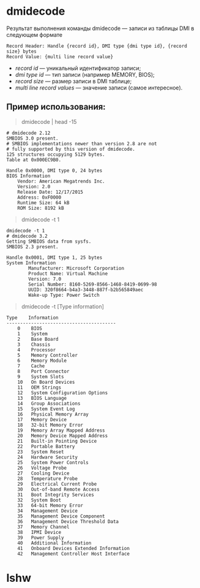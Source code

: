 # dmidecode
Результат выполнения команды dmidecode — записи из таблицы DMI в следующем формате
```
Record Header: Handle {record id}, DMI type {dmi type id}, {record size} bytes  
Record Value: {multi line record value}
```
* *record id* — уникальный идентификатор записи;
* *dmi type id* — тип записи (например MEMORY, BIOS);
* *record size* — размер записи в DMI таблице;
* *multi line record values* — значение записи (самое интересное).
## Пример использования:  

>dmidecode | head -15
```
# dmidecode 2.12
SMBIOS 3.0 present.
# SMBIOS implementations newer than version 2.8 are not
# fully supported by this version of dmidecode.
125 structures occupying 5129 bytes.
Table at 0x000EC9B0.

Handle 0x0000, DMI type 0, 24 bytes
BIOS Information
	Vendor: American Megatrends Inc.
	Version: 2.0
	Release Date: 12/17/2015
	Address: 0xF0000
	Runtime Size: 64 kB
	ROM Size: 8192 kB
```   
>dmidecode -t 1  
```
dmidecode -t 1
# dmidecode 3.2
Getting SMBIOS data from sysfs.
SMBIOS 2.3 present.

Handle 0x0001, DMI type 1, 25 bytes
System Information
        Manufacturer: Microsoft Corporation
        Product Name: Virtual Machine
        Version: 7.0
        Serial Number: 8160-5269-8566-1468-8419-0699-98
        UUID: 320f8664-b4a3-3448-887f-b2b565849aec
        Wake-up Type: Power Switch

```
>dmidecode -t [Type information]  
```
Type    Information
----------------------------------------
    0    BIOS
    1    System
    2    Base Board
    3    Chassis
    4    Processor
    5    Memory Controller
    6    Memory Module
    7    Cache
    8    Port Connector
    9    System Slots
    10   On Board Devices
    11   OEM Strings
    12   System Configuration Options
    13   BIOS Language
    14   Group Associations
    15   System Event Log
    16   Physical Memory Array
    17   Memory Device
    18   32-bit Memory Error
    19   Memory Array Mapped Address
    20   Memory Device Mapped Address
    21   Built-in Pointing Device
    22   Portable Battery
    23   System Reset
    24   Hardware Security
    25   System Power Controls
    26   Voltage Probe
    27   Cooling Device
    28   Temperature Probe
    29   Electrical Current Probe
    30   Out-of-band Remote Access
    31   Boot Integrity Services
    32   System Boot
    33   64-bit Memory Error
    34   Management Device
    35   Management Device Component
    36   Management Device Threshold Data
    37   Memory Channel
    38   IPMI Device
    39   Power Supply
    40   Additional Information
    41   Onboard Devices Extended Information
    42   Management Controller Host Interface
```
# lshw
